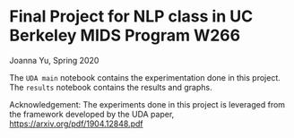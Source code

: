 # Final Project for NLP class in UC Berkeley MIDS Program W266

Joanna Yu, Spring 2020

The `UDA main` notebook contains the experimentation done in this project. The `results` notebook contains the results and graphs.

Acknowledgement: The experiments done in this project is leveraged from the framework developed by the UDA paper, https://arxiv.org/pdf/1904.12848.pdf
